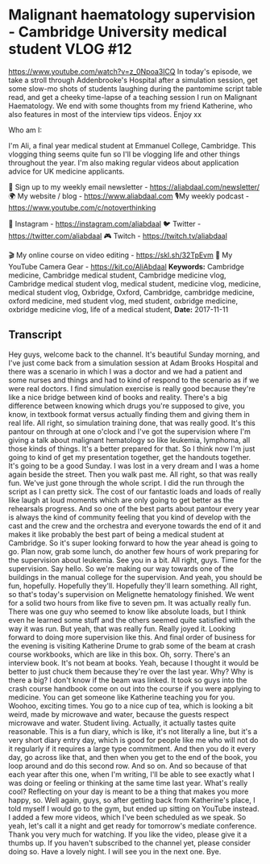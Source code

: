 # Malignant haematology supervision - Cambridge University medical student VLOG #12
https://www.youtube.com/watch?v=z_0Npoa3lCQ
In today's episode, we take a stroll through Addenbrooke's Hospital after a simulation session, get some slow-mo shots of students laughing during the pantomime script table read, and get a cheeky time-lapse of a teaching session I run on Malignant Haematology. We end with some thoughts from my friend Katherine, who also features in most of the interview tips videos. Enjoy xx

Who am I:

I'm Ali, a final year medical student at Emmanuel College, Cambridge. This vlogging thing seems quite fun so I'll be vlogging life and other things throughout the year. I'm also making regular videos about application advice for UK medicine applicants.

💌 Sign up to my weekly email newsletter - https://aliabdaal.com/newsletter/
🌍 My website / blog - https://www.aliabdaal.com 
🎙My weekly podcast - https://www.youtube.com/c/notoverthinking 

📸 Instagram - https://instagram.com/aliabdaal
🐦 Twitter - https://twitter.com/aliabdaal
🎮 Twitch - https://twitch.tv/aliabdaal 

🎬 My online course on video editing - https://skl.sh/32TpEvm
🎥 My YouTube Camera Gear - https://kit.co/AliAbdaal
**Keywords:** Cambridge medicine, Cambridge medical student, Cambridge medicine vlog, Cambridge medical student vlog, medical student, medicine vlog, medicine, medical student vlog, Oxbridge, Oxford, Cambridge, cambridge medicine, oxford medicine, med student vlog, med student, oxbridge medicine, oxbridge medicine vlog, life of a medical student, 
**Date:** 2017-11-11

## Transcript
 Hey guys, welcome back to the channel. It's beautiful Sunday morning, and I've just come back from a simulation session at Adam Brooks Hospital and there was a scenario in which I was a doctor and we had a patient and some nurses and things and had to kind of respond to the scenario as if we were real doctors. I find simulation exercise is really good because they're like a nice bridge between kind of books and reality. There's a big difference between knowing which drugs you're supposed to give, you know, in textbook format versus actually finding them and giving them in real life. All right, so simulation training done, that was really good. It's this pantour on through at one o'clock and I've got the supervision where I'm giving a talk about malignant hematology so like leukemia, lymphoma, all those kinds of things. It's a better prepared for that. So I think now I'm just going to kind of get my presentation together, get the handouts together. It's going to be a good Sunday. I was lost in a very dream and I was a home again beside the street. Then you walk past me. All right, so that was really fun. We've just gone through the whole script. I did the run through the script as I can pretty sick. The cost of our fantastic loads and loads of really like laugh at loud moments which are only going to get better as the rehearsals progress. And so one of the best parts about pantour every year is always the kind of community feeling that you kind of develop with the cast and the crew and the orchestra and everyone towards the end of it and makes it like probably the best part of being a medical student at Cambridge. So it's super looking forward to how the year ahead is going to go. Plan now, grab some lunch, do another few hours of work preparing for the supervision about leukemia. See you in a bit. All right, guys. Time for the supervision. Say hello. So we're making our way towards one of the buildings in the manual college for the supervision. And yeah, you should be fun, hopefully. Hopefully they'll. Hopefully they'll learn something. All right, so that's today's supervision on Melignette hematology finished. We went for a solid two hours from like five to seven pm. It was actually really fun. There was one guy who seemed to know like absolute loads, but I think even he learned some stuff and the others seemed quite satisfied with the way it was run. But yeah, that was really fun. Really joyed it. Looking forward to doing more supervision like this. And final order of business for the evening is visiting Katherine Drume to grab some of the beam at crash course workbooks, which are like in this box. Oh, sorry. There's an interview book. It's not beam at books. Yeah, because I thought it would be better to just chuck them because they're over the last year. Why? Why is there a big? I don't know if the beam was linked. It took so guys into the crash course handbook come on out into the course if you were applying to medicine. You can get someone like Katherine teaching you for you. Woohoo, exciting times. You go to a nice cup of tea, which is looking a bit weird, made by microwave and water, because the guests respect microwave and water. Student living. Actually, it actually tastes quite reasonable. This is a fun diary, which is like, it's not literally a line, but it's a very short diary entry day, which is good for people like me who will not do it regularly if it requires a large type commitment. And then you do it every day, go across like that, and then when you get to the end of the book, you loop around and do this second row. And so on. And so because of that each year after this one, when I'm writing, I'll be able to see exactly what I was doing or feeling or thinking at the same time last year. What's really cool? Reflecting on your day is meant to be a thing that makes you more happy, so. Well again, guys, so after getting back from Katherine's place, I told myself I would go to the gym, but ended up sitting on YouTube instead. I added a few more videos, which I've been scheduled as we speak. So yeah, let's call it a night and get ready for tomorrow's mediate conference. Thank you very much for watching. If you like the video, please give it a thumbs up. If you haven't subscribed to the channel yet, please consider doing so. Have a lovely night. I will see you in the next one. Bye.
